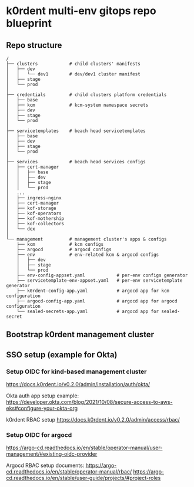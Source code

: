 # k0rdent multi-env gitops repo blueprint

## Repo structure
```
/
├── clusters            # child clusters' manifests
│   ├── dev             
│   │   └── dev1        # dev/dev1 cluster manifest
│   ├── stage
│   └── prod
│       
├── credentials         # child clusters platform credentials
│   ├── base 
│   ├── kcm             # kcm-system namespace secrets
│   ├── dev
│   ├── stage
│   └── prod
│       
├── servicetemplates    # beach head servicetemplates
│   ├── base 
│   ├── dev
│   ├── stage
│   └── prod
│       
├── services            # beach head services configs
│   ├── cert-manager
│   │   ├── base
│   │   ├── dev
│   │   ├── stage
│   │   └── prod
│   ...    
│   ├── ingress-nginx
│   ├── cert-manager
│   ├── kof-storage
│   ├── kof-operators
│   ├── kof-mothership
│   ├── kof-collectors
│   └── dex
│       
└── management          # management cluster's apps & configs
    ├── kcm             # kcm configs
    ├── argocd          # argocd configs
    ├── env             # env-related kcm & argocd configs
    │   ├── dev
    │   ├── stage
    │   └── prod
    ├── env-config-appset.yaml            # per-env configs generator
    ├── servicetemplate-env-appset.yaml   # per-env servicetemplate generator
    ├── k0rdent-config-app.yaml           # argocd app for kcm configuration
    ├── argocd-config-app.yaml            # argocd app for argocd configuration
    └── sealed-secrets-app.yaml           # argocd app for sealed-secret
```

## Bootstrap k0rdent management cluster

## SSO setup (example for Okta)

### Setup OIDC for kind-based management cluster

https://docs.k0rdent.io/v0.2.0/admin/installation/auth/okta/

Okta auth app setup example:
https://developer.okta.com/blog/2021/10/08/secure-access-to-aws-eks#configure-your-okta-org

k0rdent RBAC setup
https://docs.k0rdent.io/v0.2.0/admin/access/rbac/


### Setup OIDC for argocd

https://argo-cd.readthedocs.io/en/stable/operator-manual/user-management/#existing-oidc-provider

Argocd RBAC setup documents:
https://argo-cd.readthedocs.io/en/stable/operator-manual/rbac/
https://argo-cd.readthedocs.io/en/stable/user-guide/projects/#project-roles
